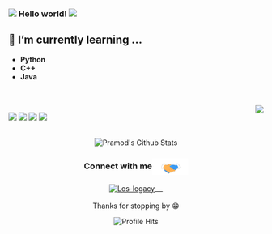 ### <img src="https://github.com/rajput2107/rajput2107/blob/master/Assets/Hi.gif" width="29px"> Hello world!&nbsp;<img src="https://github.com/rajput2107/rajput2107/blob/master/Assets/Earth.gif" width="24px">



## 🌱 I’m currently learning ...
- **Python**
- **C++**
- **Java**
<br/>
  <br/>
  
  
  
<img align="right" src="https://github.com/rajput2107/rajput2107/blob/master/Assets/Developer.gif"/>




<code><a href="https://www.python.org/" target="_blank"><img height="50" src="https://www.vectorlogo.zone/logos/python/python-ar21.svg"></a></code>
<code><a href="https://www.linux.org/" target="_blank"><img height="50" src="https://www.vectorlogo.zone/logos/linux/linux-ar21.svg"></a></code>
<code><a href="https://reactjs.org/" target="_blank"><img height="50" src="https://www.vectorlogo.zone/logos/reactjs/reactjs-ar21.svg"></a></code>
<code><a href="https://www.docker.com/" target="_blank"><img height="50" src="https://www.vectorlogo.zone/logos/docker/docker-official.svg"></a></code>
<br/><br/>

<p align="center">
<img align="center" src="https://github-readme-stats.vercel.app/api?username=Exodusnick&&show_icons=true&theme=radical" alt="Pramod's Github Stats">
</p> 
 
<div align="center">
  <h3 align="center">Connect with me<img align="center" src="https://github.com/Exodusnick/Exdusnick/blob/main/Assets/Handshake.gif" height="33px" /></h3> 
</div>
<p align="center">
 <a href="https://forum.los-legacy.de/contact//Los-legacy/" target="blank">
   <img align="center" alt=" Los-legacy" width="30px" src="https://forum.los-legacy.de/logos/linkedin/linkedin-icon.svg" /> &nbsp; &nbsp;
 </a> 
  <br/>
  <br/>
  Thanks for stopping by 😁<br/>
</p>
<p align="center"><img alt="Profile Hits" src="https://hits.seeyoufarm.com/api/count/incr/badge.svg?url=https%3A%2F%2Fgithub.com%2Frajput2107%2F" /></p>
